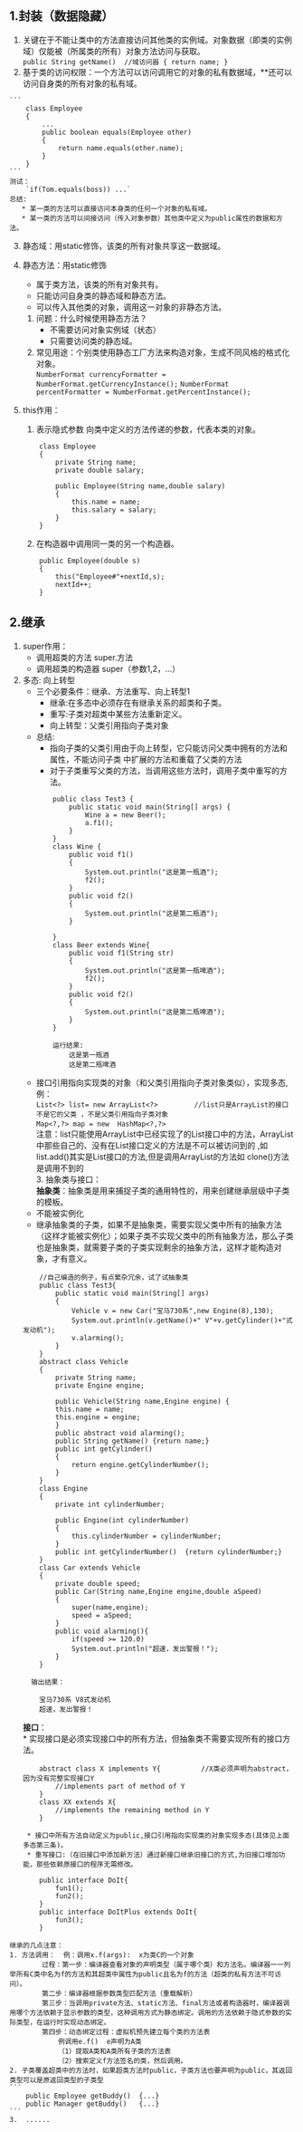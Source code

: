 ## 1.封装（数据隐藏） 
   1. 关键在于不能让类中的方法直接访问其他类的实例域。对象数据（即类的实例域）仅能被（所属类的所有）对象方法访问与获取。  
    ```
        public String getName()  //域访问器
        {
	        return name;
        }
    ```
   2. 基于类的访问权限：一个方法可以访问调用它的对象的私有数据域，**还可以访问自身类的所有对象的私有域。  

    ```
        class Employee
        {
	        ...
	        public boolean equals(Employee other)
	        {
		        return name.equals(other.name);
	        }
        }
    ```  
    测试： 
        `if(Tom.equals(boss)) ...`    
    总结: 
       * 某一类的方法可以直接访问本身类的任何一个对象的私有域。  
       * 某一类的方法可以间接访问（传入对象参数）其他类中定义为public属性的数据和方法。        
   3. 静态域：用static修饰，该类的所有对象共享这一数据域。  
   4. 静态方法：用static修饰  
        * 属于类方法，该类的所有对象共有。
        * 只能访问自身类的静态域和静态方法。  
        * 可以传入其他类的对象，调用这一对象的非静态方法。  

        1. 问题：什么时候使用静态方法？  
            * 不需要访问对象实例域（状态）  
            * 只需要访问类的静态域。  
        2. 常见用途：个别类使用静态工厂方法来构造对象，生成不同风格的格式化对象。  
        `NumberFormat currencyFormatter = NumberFormat.getCurrencyInstance();`
        `NumberFormat percentFormatter = NumberFormat.getPercentInstance();`  
   5. this作用：
        1. 表示隐式参数	向类中定义的方法传递的参数，代表本类的对象。   
        ```  
            class Employee
            {
	            private String name;
	            private double salary;
                
	            public Employee(String name,double salary)
	            {
		            this.name = name;
		            this.salary = salary;
	            }
            }
        ```
        2. 在构造器中调用同一类的另一个构造器。
        ```
            public Employee(double s)
            {
	            this("Employee#"+nextId,s);
	            nextId++;
            }
        ```

## 2.继承
   1. super作用：
       * 调用超类的方法  super.方法  
	   * 调用超类的构造器  super（参数1,2，...）
   2. 多态:    向上转型  
        * 三个必要条件：继承、方法重写、向上转型1  
            * 继承:在多态中必须存在有继承关系的超类和子类。  
            * 重写:子类对超类中某些方法重新定义。  
            * 向上转型：父类引用指向子类对象  
        * 总结:  
            * 指向子类的父类引用由于向上转型，它只能访问父类中拥有的方法和属性，不能访问子类 中扩展的方法和重载了父类的方法
            * 对于子类重写父类的方法，当调用这些方法时，调用子类中重写的方法。
            ```
                public class Test3 {
                    public static void main(String[] args) {
                        Wine a = new Beer();
                        a.f1();
                    }
                }
                class Wine {
                    public void f1()
                    {
                        System.out.println("这是第一瓶酒");
                        f2();
                    }           
                    public void f2()
                    {
                        System.out.println("这是第二瓶酒");
                    }

                }
                class Beer extends Wine{
                    public void f1(String str)
                    {
                        System.out.println("这是第一瓶啤酒");
                        f2();
                    }
                    public void f2()
                    {
                        System.out.println("这是第二瓶啤酒");
                    }
                }

                运行结果:
                    这是第一瓶酒
                    这是第二瓶啤酒
            ```
        * 接口引用指向实现类的对象（和父类引用指向子类对象类似），实现多态,例：    
        `List<?> list= new ArrayList<?>         //list只是ArrayList的接口不是它的父类 ，不是父类引用指向子类对象`  
        `Map<?,?> map = new  HashMap<?,?>`  
        注意：list只能使用ArrayList中已经实现了的List接口中的方法，ArrayList中那些自己的、没有在List接口定义的方法是不可以被访问到的 ,如list.add()其实是List接口的方法,但是调用ArrayList的方法如 clone()方法是调用不到的   
    3. 抽象类与接口：  
        **抽象类**：抽象类是用来捕捉子类的通用特性的，用来创建继承层级中子类的模板。    
        * 不能被实例化
        * 继承抽象类的子类，如果不是抽象类，需要实现父类中所有的抽象方法（这样才能被实例化）；如果子类不实现父类中的所有抽象方法，那么子类也是抽象类，就需要子类的子类实现剩余的抽象方法，这样才能构造对象，才有意义。  
        ```
            //自己编造的例子，有点繁杂冗余，试了试抽象类
            public class Test3{
                public static void main(String[] args)
                {
                    Vehicle v = new Car("宝马730系",new Engine(8),130);
                    System.out.println(v.getName()+" V"+v.getCylinder()+"式发动机");
                    v.alarming();
                }
            }
            abstract class Vehicle
            {
                private String name;
                private Engine engine;

                public Vehicle(String name,Engine engine) {
                this.name = name;
                this.engine = engine;
                }
                public abstract void alarming();
                public String getName() {return name;}
                public int getCylinder()
                {
                    return engine.getCylinderNumber();
                }
            }
            class Engine
            {
                private int cylinderNumber;

                public Engine(int cylinderNumber)
                {
                    this.cylinderNumber = cylinderNumber;
                }
                public int getCylinderNumber()  {return cylinderNumber;}
            }
            class Car extends Vehicle
            {
                private double speed;
                public Car(String name,Engine engine,double aSpeed)
                {
                    super(name,engine);
                    speed = aSpeed;
                }
                public void alarming(){
                    if(speed >= 120.0)
                    System.out.println("超速，发出警报！");
                }
            }
        ```  
            输出结果：  
        ```
            宝马730系 V8式发动机
            超速，发出警报！
        ```  
        **接口**：  
           * 实现接口是必须实现接口中的所有方法，但抽象类不需要实现所有的接口方法。  
        ```
            abstract class X implements Y{          //X类必须声明为abstract，因为没有完整实现接口Y
                //implements part of method of Y
            }
            class XX extends X{
                //implements the remaining method in Y
            }
        ```  
           * 接口中所有方法自动定义为public,接口引用指向实现类的对象实现多态(具体见上面多态第三条)。
           * 重写接口:（在旧接口中添加新方法）通过新接口继承旧接口的方式,为旧接口增加功能，那些依赖原接口的程序无需修改。  
        ```
            public interface DoIt{
                fun1();
                fun2();
            }
            public interface DoItPlus extends DoIt{
                fun3();
            }
        ```
    继承的几点注意：
    1. 方法调用：  例：调用x.f(args):  x为类C的一个对象  
            过程：第一步：编译器查看对象的声明类型（属于哪个类）和方法名。编译器一一列举所有C类中名为f的方法和其超类中属性为public且名为f的方法（超类的私有方法不可访问）。  
            第二步：编译器根据参数类型匹配方法（重载解析）  
            第三步：当调用private方法、static方法、final方法或者构造器时，编译器调用哪个方法依赖于显示参数的类型，这种调用方式为静态绑定。调用的方法依赖于隐式参数的实际类型，在运行时实现动态绑定。  
            第四步：动态绑定过程：虚拟机预先建立每个类的方法表  
		        例调用e.f()  e声明为A类  
		        （1）提取A类和A类所有子类的方法表  
		        （2）搜索定义f方法签名的类，然后调用。   
    2. 子类覆盖超类中的方法时，如果超类方法时public，子类方法也要声明为public，其返回类型可以是原返回类型的子类型 
    ```
        public Employee getBuddy()	{...}
        public Manager getBuddy()	{...}
    ```
    3.  ......
